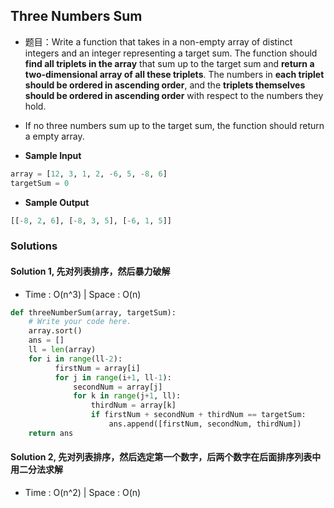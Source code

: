 ## Three Numbers Sum
- 题目：Write a function that takes in a non-empty array of distinct integers and an integer representing a target sum. The function should **find all triplets in the array** that sum up to the target sum and **return a two-dimensional array of all these triplets**. The numbers in **each triplet should be ordered in ascending order**, and the **triplets themselves should be ordered in ascending order** with respect to the numbers they hold.
- If no three numbers sum up to the target sum, the function should return a empty array.

- **Sample Input**
```python
array = [12, 3, 1, 2, -6, 5, -8, 6]
targetSum = 0
```
- **Sample Output**
```python
[[-8, 2, 6], [-8, 3, 5], [-6, 1, 5]]
```

### Solutions
#### Solution 1, 先对列表排序，然后暴力破解
- Time : O(n^3) | Space : O(n)
```python
def threeNumberSum(array, targetSum):
    # Write your code here.
    array.sort()
    ans = []
    ll = len(array)
    for i in range(ll-2):
		  firstNum = array[i]
		  for j in range(i+1, ll-1):
			  secondNum = array[j]
			  for k in range(j+1, ll):
				  thirdNum = array[k]
				  if firstNum + secondNum + thirdNum == targetSum:
					  ans.append([firstNum, secondNum, thirdNum])
	return ans
```
#### Solution 2, 先对列表排序，然后选定第一个数字，后两个数字在后面排序列表中用二分法求解
- Time : O(n^2) | Space : O(n)
```python

```
